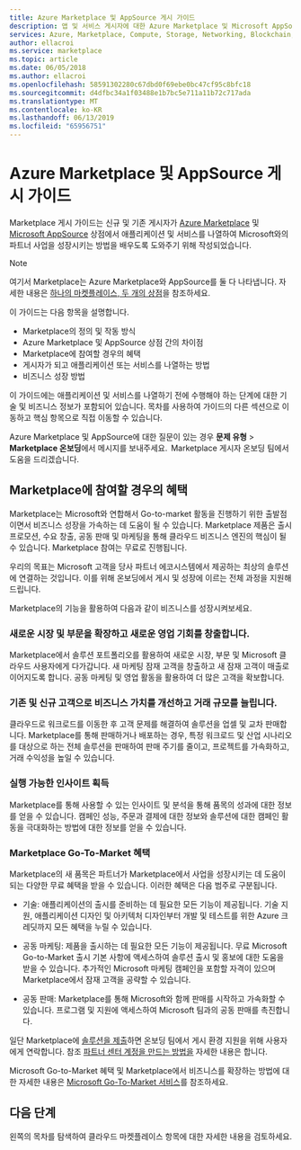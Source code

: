 ```yaml
---
title: Azure Marketplace 및 AppSource 게시 가이드
description: 앱 및 서비스 게시자에 대한 Azure Marketplace 및 Microsoft AppSource 개요입니다.
services: Azure, Marketplace, Compute, Storage, Networking, Blockchain, Security
author: ellacroi
ms.service: marketplace
ms.topic: article
ms.date: 06/05/2018
ms.author: ellacroi
ms.openlocfilehash: 58591302280c67dbd0f69ebe0bc47cf95c8bfc18
ms.sourcegitcommit: d4dfbc34a1f03488e1b7bc5e711a11b72c717ada
ms.translationtype: MT
ms.contentlocale: ko-KR
ms.lasthandoff: 06/13/2019
ms.locfileid: "65956751"
---
```

# <a name="azure-marketplace-and-appsource-publishing-guide"></a>Azure Marketplace 및 AppSource 게시 가이드

Marketplace 게시 가이드는 신규 및 기존 게시자가 [Azure Marketplace](https://azuremarketplace.microsoft.com) 및 [Microsoft AppSource](https://appsource.microsoft.com) 상점에서 애플리케이션 및 서비스를 나열하여 Microsoft와의 파트너 사업을 성장시키는 방법을 배우도록 도와주기 위해 작성되었습니다.

>[!Note]
>여기서 Marketplace는 Azure Marketplace와 AppSource를 둘 다 나타냅니다.  자세한 내용은 [하나의 마켓플레이스, 두 개의 상점](https://docs.microsoft.com/azure/marketplace/comparing-appsource-azure-marketplace)을 참조하세요.

이 가이드는 다음 항목을 설명합니다. 
*   Marketplace의 정의 및 작동 방식 
*   Azure Marketplace 및 AppSource 상점 간의 차이점 
*   Marketplace에 참여할 경우의 혜택 
*   게시자가 되고 애플리케이션 또는 서비스를 나열하는 방법 
*   비즈니스 성장 방법 

이 가이드에는 애플리케이션 및 서비스를 나열하기 전에 수행해야 하는 단계에 대한 기술 및 비즈니스 정보가 포함되어 있습니다. 목차를 사용하여 가이드의 다른 섹션으로 이동하고 핵심 항목으로 직접 이동할 수 있습니다.

Azure Marketplace 및 AppSource에 대한 질문이 있는 경우 **문제 유형** > **Marketplace 온보딩**에서 메시지를 보내주세요.  Marketplace 게시자 온보딩 팀에서 도움을 드리겠습니다. 

## <a name="benefits-of-participating-in-the-marketplace"></a>Marketplace에 참여할 경우의 혜택 

Marketplace는 Microsoft와 연합해서 Go-to-market 활동을 진행하기 위한 출발점이면서 비즈니스 성장을 가속하는 데 도움이 될 수 있습니다. Marketplace 제품은 출시 프로모션, 수요 창출, 공동 판매 및 마케팅을 통해 클라우드 비즈니스 엔진의 핵심이 될 수 있습니다. Marketplace 참여는 무료로 진행됩니다.

우리의 목표는 Microsoft 고객을 당사 파트너 에코시스템에서 제공하는 최상의 솔루션에 연결하는 것입니다. 이를 위해 온보딩에서 게시 및 성장에 이르는 전체 과정을 지원해드립니다. 

Marketplace의 기능을 활용하여 다음과 같이 비즈니스를 성장시켜보세요.

### <a name="expand-to-new-markets-and-segments-and-generate-new-sales-opportunities"></a>새로운 시장 및 부문을 확장하고 새로운 영업 기회를 창출합니다.

Marketplace에서 솔루션 포트폴리오를 활용하여 새로운 시장, 부문 및 Microsoft 클라우드 사용자에게 다가갑니다. 새 마케팅 잠재 고객을 창출하고 새 잠재 고객이 매출로 이어지도록 합니다. 공동 마케팅 및 영업 활동을 활용하여 더 많은 고객을 확보합니다.

### <a name="enhance-business-value-and-increase-deal-size-with-existing-and-new-customers"></a>기존 및 신규 고객으로 비즈니스 가치를 개선하고 거래 규모를 늘립니다. 

클라우드로 워크로드를 이동한 후 고객 문제를 해결하여 솔루션을 업셀 및 교차 판매합니다. Marketplace를 통해 판매하거나 배포하는 경우, 특정 워크로드 및 산업 시나리오를 대상으로 하는 전체 솔루션을 판매하여 판매 주기를 줄이고, 프로젝트를 가속화하고, 거래 수익성을 높일 수 있습니다. 

### <a name="get-actionable-insights"></a>실행 가능한 인사이트 획득 

Marketplace를 통해 사용할 수 있는 인사이트 및 분석을 통해 품목의 성과에 대한 정보를 얻을 수 있습니다. 캠페인 성능, 주문과 결제에 대한 정보와 솔루션에 대한 캠페인 활동을 극대화하는 방법에 대한 정보를 얻을 수 있습니다.

### <a name="marketplace-go-to-market-benefits"></a>Marketplace Go-To-Market 혜택 

Marketplace의 새 품목은 파트너가 Marketplace에서 사업을 성장시키는 데 도움이 되는 다양한 무료 혜택을 받을 수 있습니다. 이러한 혜택은 다음 범주로 구분됩니다. 

*   기술: 애플리케이션의 출시를 준비하는 데 필요한 모든 기능이 제공됩니다. 기술 지원, 애플리케이션 디자인 및 아키텍처 디자인부터 개발 및 테스트를 위한 Azure 크레딧까지 모든 혜택을 누릴 수 있습니다. 

*   공동 마케팅: 제품을 출시하는 데 필요한 모든 기능이 제공됩니다. 무료 Microsoft Go-to-Market 출시 기본 사항에 액세스하여 솔루션 출시 및 홍보에 대한 도움을 받을 수 있습니다. 추가적인 Microsoft 마케팅 캠페인을 포함할 자격이 있으며 Marketplace에서 잠재 고객을 공략할 수 있습니다.

*   공동 판매: Marketplace를 통해 Microsoft와 함께 판매를 시작하고 가속화할 수 있습니다. 프로그램 및 지원에 액세스하여 Microsoft 팀과의 공동 판매를 촉진합니다.

일단 Marketplace에 [솔루션을 제출](https://partner.microsoft.com/dashboard/account/v3/enrollment/introduction/azureisv)하면 온보딩 팀에서 게시 환경 지원을 위해 사용자에게 연락합니다.  참조 [파트너 센터 계정을 만드는 방법을](https://docs.microsoft.com/azure/marketplace/partner-center-portal/create-account) 자세한 내용은 합니다.

Microsoft Go-to-Market 혜택 및 Marketplace에서 비즈니스를 확장하는 방법에 대한 자세한 내용은 [Microsoft Go-To-Market 서비스](https://partner.microsoft.com/reach-customers/gtm)를 참조하세요.

## <a name="next-steps"></a>다음 단계

왼쪽의 목차를 탐색하여 클라우드 마켓플레이스 항목에 대한 자세한 내용을 검토하세요. 

